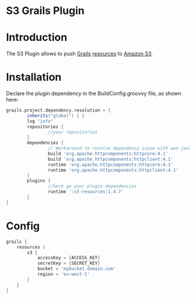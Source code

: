 S3 Grails Plugin
================

# Introduction

The S3 Plugin allows to push [Grails](http://grails.org) [resources](http://grails.org/plugin/resources) to [Amazon S3](aws.amazon.com/s3/).

# Installation

Declare the plugin dependency in the BuildConfig.groovvy file, as shown here:

```groovy
grails.project.dependency.resolution = {
		inherits("global") { }
		log "info"
		repositories {
				//your repositories
		}
		dependencies {
				// Workaround to resolve dependency issue with aws-java-sdk and http-builder (dependent on httpcore:4.0)
                build 'org.apache.httpcomponents:httpcore:4.1'
                build 'org.apache.httpcomponents:httpclient:4.1'
                runtime 'org.apache.httpcomponents:httpcore:4.1'
                runtime 'org.apache.httpcomponents:httpclient:4.1'
		}
		plugins {
				//here go your plugin dependencies
				runtime ':s3-resources:1.4.7'
		}
}
```

# Config

```groovy
grails {
    resources {        
        s3 {
            accessKey = {ACCESS_KEY}
            secretKey = {SECRET_KEY}
            bucket = 'mybucket.domain.com'
            region = 'eu-west-1'
        }
    }
}
```
